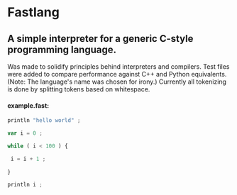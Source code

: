 # Fastlang
## A simple interpreter for a generic C-style programming language.

Was made to solidify principles behind interpreters and compilers.
Test files were added to compare performance against C++ and Python equivalents.
(Note: The language's name was chosen for irony.)
Currently all tokenizing is done by splitting tokens based on whitespace.

#### example.fast:

```javascript
println "hello world" ;

var i = 0 ;

while ( i < 100 ) { 

 i = i + 1 ;
 
}

println i ;
```
